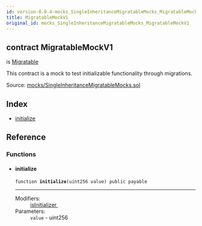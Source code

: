 ```yaml
---
id: version-0.0.4-mocks_SingleInheritanceMigratableMocks_MigratableMockV1
title: MigratableMockV1
original_id: mocks_SingleInheritanceMigratableMocks_MigratableMockV1
---
```


<div class="contract-doc"><div class="contract"><h2 class="contract-header"><span class="contract-kind">contract</span> MigratableMockV1</h2><p class="base-contracts"><span>is</span> <a href="migrations_Migratable.html">Migratable</a></p><p class="description">This contract is a mock to test initializable functionality through migrations.</p><div class="source">Source: <a href="git+https://github.com/zeppelinos/zos-lib/blob/v0.1.12/contracts/mocks/SingleInheritanceMigratableMocks.sol" target="_blank">mocks/SingleInheritanceMigratableMocks.sol</a></div></div><div class="index"><h2>Index</h2><ul><li><a href="mocks_SingleInheritanceMigratableMocks_MigratableMockV1.html#initialize">initialize</a></li></ul></div><div class="reference"><h2>Reference</h2><div class="functions"><h3>Functions</h3><ul><li><div class="item function"><span id="initialize" class="anchor-marker"></span><h4 class="name">initialize</h4><div class="body"><code class="signature">function <strong>initialize</strong><span>(uint256 value) </span><span>public </span><span>payable </span></code><hr/><dl><dt><span class="label-modifiers">Modifiers:</span></dt><dd><a href="migrations_Migratable.html#isInitializer">isInitializer </a></dd><dt><span class="label-parameters">Parameters:</span></dt><dd><div><code>value</code> - uint256</div></dd></dl></div></div></li></ul></div></div></div>
